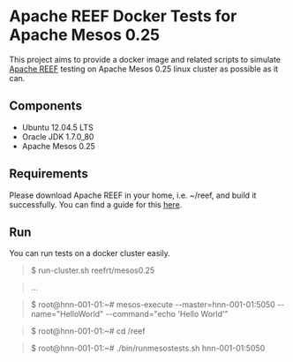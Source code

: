 Apache REEF Docker Tests for Apache Mesos 0.25
==========================================================

This project aims to provide a docker image and related scripts to simulate 
[Apache REEF](http://reef.apache.org/) testing on 
Apache Mesos 0.25 linux cluster as possible as it can. 

Components
----------

* Ubuntu 12.04.5 LTS
* Oracle JDK 1.7.0_80
* Apache Mesos 0.25

Requirements
------------

Please download Apache REEF in your home, i.e. ~/reef, and build
it successfully. You can find a guide for this 
[here](https://cwiki.apache.org/confluence/display/REEF/Compiling+REEF).

Run
---
You can run tests on a docker cluster easily.

> $ run-cluster.sh reefrt/mesos0.25

> ...

> $ root@hnn-001-01:~# mesos-execute --master=hnn-001-01:5050 --name="HelloWorld" --command="echo 'Hello World'"

> $ root@hnn-001-01:~# cd /reef

> $ root@hnn-001-01:~# ./bin/runmesostests.sh hnn-001-01:5050

